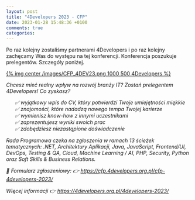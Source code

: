 ```yaml
---
layout: post
title: "4Developers 2023 - CFP"
date: 2023-01-28 15:48:36 +0100
comments: true
categories: 
---
```

Po raz kolejny zostaliśmy partnerami 4Developers i po raz kolejny zachęcamy Was do występu na tej konferencji. Konferencja poszukuje prelegentów. Szczegóły poniżej.

[{% img center /images/CFP_4DEV23.png 1000 500 4Developers %}](https://4developers.org.pl/4developers-2023/)

<i>
Chcesz mieć realny wpływ na rozwój branży IT? Zostań prelegentem 4Developers! Co zyskasz?
	<ul style="list-style: none">
		<li>✅ wyjątkowy wpis do CV, który potwierdzi Twoje umiejętności miękkie</li>
<li>✅  znajomości, które nadadzą nowego tempa Twojej karierze
<li>✅  wymienisz know-how z innymi uczestnikami 
<li>✅  zaprezentujesz wyniki swoich prac
<li>✅  zdobędziesz niezastąpione doświadczenie 
		</ul>
	<p>
Rada Programowa czeka na zgłoszenia w ramach 13 ścieżek tematycznych:
.NET, Architektury Aplikacji, Java, JavaScript, Frontend/UI, DevOps, Testing & QA, Cloud, Machine Learning / AI, PHP, Security, Python oraz Soft Skills & Business Relations. 


📩 Formularz zgłoszeniowy:
👉 https://cfp.4developers.org.pl/cfp-4developers-2023/


Więcej informacji 👉 https://4developers.org.pl/4developers-2023/    
</i>